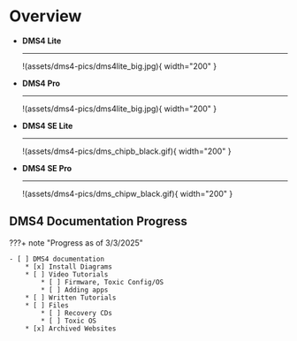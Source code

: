 # Overview

<div class="grid cards" markdown>

-   __DMS4 Lite__

    ---

    !(assets/dms4-pics/dms4lite_big.jpg){ width="200" }


-   __DMS4 Pro__

    ---

    !(assets/dms4-pics/dms4lite_big.jpg){ width="200" }
</div>

<div class="grid cards" markdown>

-   __DMS4 SE Lite__

    ---

    !(assets/dms4-pics/dms_chipb_black.gif){ width="200" }


-   __DMS4 SE Pro__

    ---

    !(assets/dms4-pics/dms_chipw_black.gif){ width="200" }

</div>

## DMS4 Documentation Progress
???+ note "Progress as of 3/3/2025"

    - [ ] DMS4 documentation
        * [x] Install Diagrams
        * [ ] Video Tutorials
            * [ ] Firmware, Toxic Config/OS
            * [ ] Adding apps
        * [ ] Written Tutorials
        * [ ] Files
            * [ ] Recovery CDs
            * [ ] Toxic OS
        * [x] Archived Websites